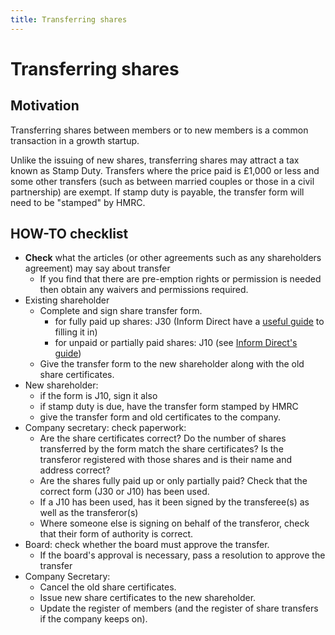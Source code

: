 ```yaml
---
title: Transferring shares
---
```

# Transferring shares

## Motivation
Transferring shares between members or to new members is a common transaction in a growth startup. 

Unlike the issuing of new shares, transferring shares may attract a tax known as Stamp Duty. Transfers where the price paid is £1,000 or less and some other transfers (such as between married couples or those in a civil partnership) are exempt. If stamp duty is payable, the transfer form will need to be "stamped" by HMRC.

## HOW-TO checklist

* **Check** what the articles (or other agreements such as any shareholders agreement) may say about transfer
    + If you find that there are pre-emption rights or permission is needed then obtain any waivers and permissions required.
* Existing shareholder
    + Complete and sign share transfer form.
        + for fully paid up shares: J30 (Inform Direct have a [useful guide](http://www.informdirect.co.uk/shares/how-to-complete-a-stock-transfer-form-in-10-steps/) to filling it in)
        + for unpaid or partially paid shares: J10 (see [Inform Direct's guide](http://www.informdirect.co.uk/shares/form-j10-transfer-unpaid-shares/))
    + Give the transfer form to the new shareholder along with the old share certificates.
* New shareholder: 
    + if the form is J10, sign it also
    + if stamp duty is due, have the transfer form stamped by HMRC
    + give the transfer form and old certificates to the company.
* Company secretary: check paperwork:
    + Are the share certificates correct? Do the number of shares transferred by the form match the share certificates? Is the transferor registered with those shares and is their name and address correct?
    + Are the shares fully paid up or only partially paid? Check that the correct form (J30 or J10) has been used.
    + If a J10 has been used, has it been signed by the transferee(s) as well as the transferor(s) 
    + Where someone else is signing on behalf of the transferor, check that their form of authority is correct.
* Board: check whether the board must approve the transfer.
    + If the board's approval is necessary, pass a resolution to approve the transfer
* Company Secretary:
    + Cancel the old share certificates.
    + Issue new share certificates to the new shareholder.
    + Update the register of members (and the register of share transfers if the company keeps on).
    
    
